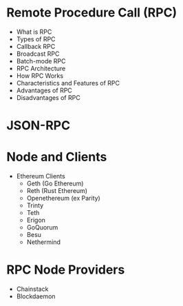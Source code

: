 # Remote Procedure Call (RPC)
- What is RPC
- Types of RPC
 - Callback RPC
 - Broadcast RPC
 - Batch-mode RPC
- RPC Architecture
- How RPC Works
- Characteristics and Features of RPC
- Advantages of RPC
- Disadvantages of RPC

# JSON-RPC

# Node and Clients
- Ethereum Clients
  - Geth (Go Ethereum)
  - Reth (Rust Ethereum)
  - Openethereum (ex Parity)
  - Trinty
  - Teth
  - Erigon
  - GoQuorum
  - Besu
  - Nethermind

# RPC Node Providers
  - Chainstack
  - Blockdaemon
